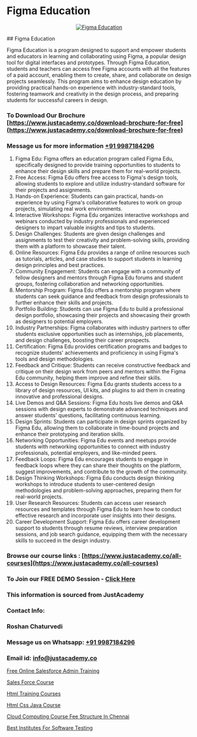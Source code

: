 # Figma Education

<p align="center">
  <a href="https://justacademy.co/course-detail/figma-training">
    <img src="https://justacademy.co/storage2/course_image/1677062509_course_image.webp" alt="Figma Education">
  </a>
</p>
## Figma Education

Figma Education is a program designed to support and empower students and educators in learning and collaborating using Figma, a popular design tool for digital interfaces and prototypes. Through Figma Education, students and teachers can access free Figma accounts with all the features of a paid account, enabling them to create, share, and collaborate on design projects seamlessly. This program aims to enhance design education by providing practical hands-on experience with industry-standard tools, fostering teamwork and creativity in the design process, and preparing students for successful careers in design.
### To Download Our Brochure [https://www.justacademy.co/download-brochure-for-free](https://www.justacademy.co/download-brochure-for-free)
### Message us for more information [+91 9987184296](https://api.whatsapp.com/send?phone=919987184296)
1) Figma Edu: Figma offers an education program called Figma Edu, specifically designed to provide training opportunities to students to enhance their design skills and prepare them for real-world projects.
2) Free Access: Figma Edu offers free access to Figma's design tools, allowing students to explore and utilize industry-standard software for their projects and assignments.
3) Hands-on Experience: Students can gain practical, hands-on experience by using Figma's collaborative features to work on group projects, simulating real work environments.
4) Interactive Workshops: Figma Edu organizes interactive workshops and webinars conducted by industry professionals and experienced designers to impart valuable insights and tips to students.
5) Design Challenges: Students are given design challenges and assignments to test their creativity and problem-solving skills, providing them with a platform to showcase their talent.
6) Online Resources: Figma Edu provides a range of online resources such as tutorials, articles, and case studies to support students in learning design principles and best practices.
7) Community Engagement: Students can engage with a community of fellow designers and mentors through Figma Edu forums and student groups, fostering collaboration and networking opportunities.
8) Mentorship Program: Figma Edu offers a mentorship program where students can seek guidance and feedback from design professionals to further enhance their skills and projects.
9) Portfolio Building: Students can use Figma Edu to build a professional design portfolio, showcasing their projects and showcasing their growth as designers to potential employers.
10) Industry Partnerships: Figma collaborates with industry partners to offer students exclusive opportunities such as internships, job placements, and design challenges, boosting their career prospects.
11) Certification: Figma Edu provides certification programs and badges to recognize students' achievements and proficiency in using Figma's tools and design methodologies.
12) Feedback and Critique: Students can receive constructive feedback and critique on their design work from peers and mentors within the Figma Edu community, helping them improve and refine their skills.
13) Access to Design Resources: Figma Edu grants students access to a library of design resources, UI kits, and plugins to aid them in creating innovative and professional designs.
14) Live Demos and Q&A Sessions: Figma Edu hosts live demos and Q&A sessions with design experts to demonstrate advanced techniques and answer students' questions, facilitating continuous learning.
15) Design Sprints: Students can participate in design sprints organized by Figma Edu, allowing them to collaborate in time-bound projects and enhance their prototyping and iteration skills.
16) Networking Opportunities: Figma Edu events and meetups provide students with networking opportunities to connect with industry professionals, potential employers, and like-minded peers.
17) Feedback Loops: Figma Edu encourages students to engage in feedback loops where they can share their thoughts on the platform, suggest improvements, and contribute to the growth of the community.
18) Design Thinking Workshops: Figma Edu conducts design thinking workshops to introduce students to user-centered design methodologies and problem-solving approaches, preparing them for real-world projects.
19) User Research Resources: Students can access user research resources and templates through Figma Edu to learn how to conduct effective research and incorporate user insights into their designs.
20) Career Development Support: Figma Edu offers career development support to students through resume reviews, interview preparation sessions, and job search guidance, equipping them with the necessary skills to succeed in the design industry.

### Browse our course links : [https://www.justacademy.co/all-courses](https://www.justacademy.co/all-courses) 
### To Join our FREE DEMO Session - [Click Here](https://www.justacademy.co/register-for-course-demo)


### This information is sourced from JustAcademy
### Contact Info:
### Roshan Chaturvedi
### Message us on Whatsapp: [+91 9987184296](https://api.whatsapp.com/send?phone=919987184296)
### Email id: [info@justacademy.co](mailto:info@justacademy.co)
                
[Free Online Salesforce Admin Training](https://www.linkedin.com/pulse/free-online-salesforce-admin-training-justacademy-sunnyvale-phxnc?trackingId=UoBngthSNYr1YFvMuaFczw%3D%3D&lipi=urn%3Ali%3Apage%3Ad_flagship3_company_admin%3BNFdqqfBkQamwMdOz7MGZnA%3D%3D)

[Sales Force Course](https://www.linkedin.com/pulse/sales-force-course-justacademy-delhi-ypsbc?trackingId=4u5oeYj0ffeVg%2B3Nf6jl5Q%3D%3D&lipi=urn%3Ali%3Apage%3Ad_flagship3_company_admin%3BhdjIu54YRU6uEj%2BNOpsrpA%3D%3D)

[Html Training Courses](https://medium.com/@mistersumit961/html-training-courses-6e745634e560)

[Html Css Java Course](https://medium.com/@mistersumit961/html-css-java-course-efccda1e4ca1)

[Cloud Computing Course Fee Structure In Chennai](https://justacademyin.github.io/justacademy/cloud-computing-course-fee-structure-in-chennai)

[Best Institutes For Software Testing](https://justacademyin.github.io/justacademy/best-institutes-for-software-testing)

